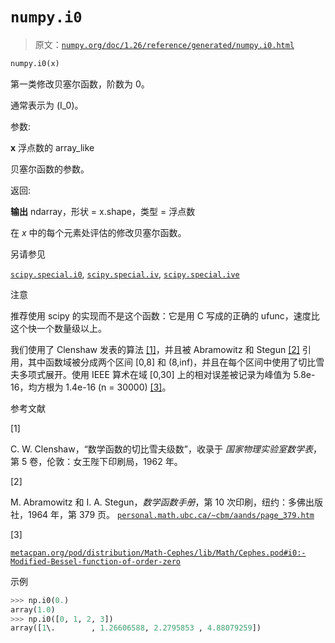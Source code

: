# `numpy.i0`

> 原文：[`numpy.org/doc/1.26/reference/generated/numpy.i0.html`](https://numpy.org/doc/1.26/reference/generated/numpy.i0.html)

```py
numpy.i0(x)
```

第一类修改贝塞尔函数，阶数为 0。

通常表示为 \(I_0\)。

参数:

**x** 浮点数的 array_like

贝塞尔函数的参数。

返回:

**输出** ndarray，形状 = x.shape，类型 = 浮点数

在 *x* 中的每个元素处评估的修改贝塞尔函数。

另请参见

[`scipy.special.i0`](https://docs.scipy.org/doc/scipy/reference/generated/scipy.special.i0.html#scipy.special.i0 "(在 SciPy v1.11.2 中)"), [`scipy.special.iv`](https://docs.scipy.org/doc/scipy/reference/generated/scipy.special.iv.html#scipy.special.iv "(在 SciPy v1.11.2 中)"), [`scipy.special.ive`](https://docs.scipy.org/doc/scipy/reference/generated/scipy.special.ive.html#scipy.special.ive "(在 SciPy v1.11.2 中)")

注意

推荐使用 scipy 的实现而不是这个函数：它是用 C 写成的正确的 ufunc，速度比这个快一个数量级以上。

我们使用了 Clenshaw 发表的算法 [[1]](#rfd38a370b188-1)，并且被 Abramowitz 和 Stegun [[2]](#rfd38a370b188-2) 引用，其中函数域被分成两个区间 [0,8] 和 (8,inf)，并且在每个区间中使用了切比雪夫多项式展开。使用 IEEE 算术在域 [0,30] 上的相对误差被记录为峰值为 5.8e-16，均方根为 1.4e-16 (n = 30000) [[3]](#rfd38a370b188-3)。

参考文献

[1]

C. W. Clenshaw，“数学函数的切比雪夫级数”，收录于 *国家物理实验室数学表*，第 5 卷，伦敦：女王陛下印刷局，1962 年。

[2]

M. Abramowitz 和 I. A. Stegun，*数学函数手册*，第 10 次印刷，纽约：多佛出版社，1964 年，第 379 页。 [`personal.math.ubc.ca/~cbm/aands/page_379.htm`](https://personal.math.ubc.ca/~cbm/aands/page_379.htm)

[3]

[`metacpan.org/pod/distribution/Math-Cephes/lib/Math/Cephes.pod#i0:-Modified-Bessel-function-of-order-zero`](https://metacpan.org/pod/distribution/Math-Cephes/lib/Math/Cephes.pod#i0:-Modified-Bessel-function-of-order-zero)

示例

```py
>>> np.i0(0.)
array(1.0)
>>> np.i0([0, 1, 2, 3])
array([1\.        , 1.26606588, 2.2795853 , 4.88079259]) 
```
